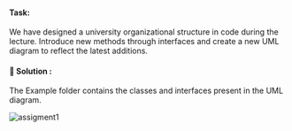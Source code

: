 #### Task:
We have designed a university organizational structure in code during the lecture.
Introduce new methods through interfaces and create a new UML diagram to reflect the latest additions.


#### 💫 Solution : 

The Example folder contains the classes and interfaces present in the UML diagram.


![assigment1 ](https://github.com/merveturkozcan/robotDreamAssigmnet1/assets/42001206/aec75620-76b8-412c-9c91-168aa787d9ee)
